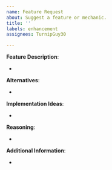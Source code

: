 ```yaml
---
name: Feature Request
about: Suggest a feature or mechanic.
title: ''
labels: enhancement
assignees: TurnipGuy30

---
```


<!-- Please read through the following very carefully. -->

<!--
- Describe what you want to be added -
A new location? More customisation?
(If your feature request is related to a problem, please create a Bug Report Issue instead.)
-->

**Feature Description**:

- 

<!--
- OPTIONAL: Describe alternatives you've considered -
A clear and concise description of any alternative solutions or features you've considered.
-->

**Alternatives**:

- 

<!--
- OPTIONAL: Describe how we might achieve this feature -
A clear and concise description of what implementation options we have.
-->

**Implementation Ideas**:

- 

<!--
- Reasoning behind the request -
Why should this be considered? Is it a mechanic from another Pokémon game? Would it make the game more playable?
-->

**Reasoning**:

- 

<!--
- Additional information -
Add any other context or screenshots about the feature request here, if applicable.
-->

**Additional Information**:

- 

<!--
- Decline contribution acknowledgement -

If you wish to NOT be acknowledged for your contributions, please let us know here.
-->

> 

<!-- Thank you for your time! We'll get back to you as soon as possible. -->
